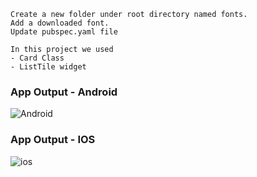 ```
Create a new folder under root directory named fonts. 
Add a downloaded font.
Update pubspec.yaml file
```

```
In this project we used 
- Card Class
- ListTile widget
```

### App Output - Android
![Android](https://user-images.githubusercontent.com/26361028/79046636-d4940900-7c2f-11ea-8361-ea187f5e12f9.png)

### App Output - IOS
![ios](https://user-images.githubusercontent.com/26361028/79046640-d8c02680-7c2f-11ea-85d9-b399bbe03495.png)

